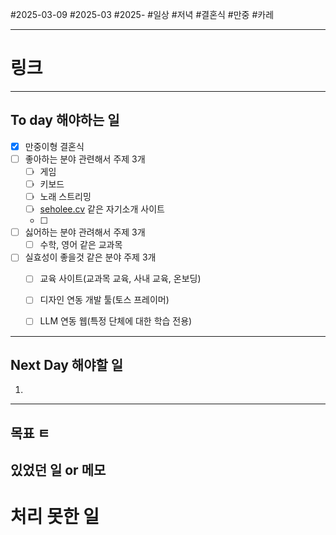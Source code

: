 #2025-03-09 #2025-03 #2025-
#일상 #저녁 #결혼식 #만중 #카레

-------
# 링크


---
## To day 해야하는 일
- [x] 만중이형 결혼식 
- [ ] 좋아하는 분야 관련해서 주제 3개 
    - [ ] 게임
    - [ ] 키보드
    - [ ] 노래 스트리밍
    - [ ] [seholee.cv](https://seholee.com/) 같은 자기소개 사이트 
    - [ ] 
- [ ] 싫어하는 분야 관려해서 주제 3개 
    - [ ] 수학, 영어 같은 교과목
- [ ] 실효성이 좋을것 같은 분야 주제 3개
    - [ ] 교육 사이트(교과목 교육, 사내 교육, 온보딩)
    - [ ] 디자인 연동 개발 툴(토스 프레이머)
    - [ ] LLM 연동 웹(특정 단체에 대한 학습 전용)


---
## Next Day 해야할 일
1. 

---

## 목표 ㅌ


## 있었던 일  or 메모


# 처리 못한 일